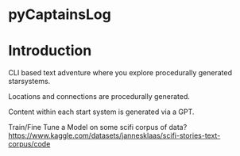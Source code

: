 # pyCaptainsLog

# Introduction
CLI based text adventure where you explore procedurally generated starsystems.

Locations and connections are procedurally generated.

Content within each start system is generated via a GPT.

Train/Fine Tune a Model on some scifi corpus of data?
https://www.kaggle.com/datasets/jannesklaas/scifi-stories-text-corpus/code

